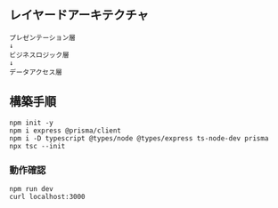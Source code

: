 ## レイヤードアーキテクチャ
```
プレゼンテーション層
↓
ビジネスロジック層
↓
データアクセス層
```

## 構築手順
```
npm init -y
npm i express @prisma/client
npm i -D typescript @types/node @types/express ts-node-dev prisma
npx tsc --init
```

### 動作確認
```
npm run dev
curl localhost:3000
```